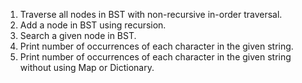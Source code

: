 1. Traverse all nodes in BST with non-recursive in-order traversal.
2. Add a node in BST using recursion.
3. Search a given node in BST.
4. Print number of occurrences of each character in the given string.
5. Print number of occurrences of each character in the given string without using Map or Dictionary.
